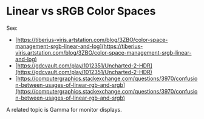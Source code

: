 # Linear vs sRGB Color Spaces

See:
* [https://tiberius-viris.artstation.com/blog/3ZBO/color-space-management-srgb-linear-and-log](https://tiberius-viris.artstation.com/blog/3ZBO/color-space-management-srgb-linear-and-log)
* [https://gdcvault.com/play/1012351/Uncharted-2-HDR](https://gdcvault.com/play/1012351/Uncharted-2-HDR)
* [https://computergraphics.stackexchange.com/questions/3970/confusion-between-usages-of-linear-rgb-and-srgb](https://computergraphics.stackexchange.com/questions/3970/confusion-between-usages-of-linear-rgb-and-srgb)

A related topic is Gamma for monitor displays.
